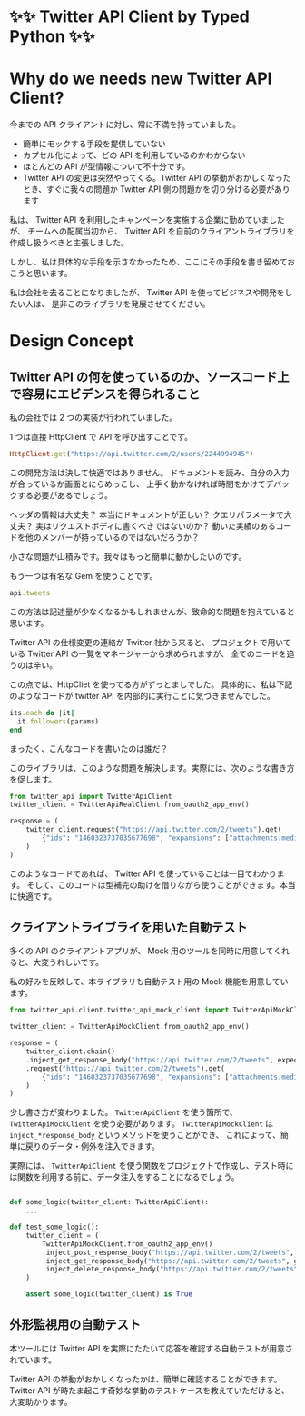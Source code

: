 # ✨✨ Twitter API Client by Typed Python ✨✨

# Why do we needs new Twitter API Client?

今までの API クライアントに対し、常に不満を持っていました。

- 簡単にモックする手段を提供していない
- カプセル化によって、どの API を利用しているのかわからない
- ほとんどの API が型情報について不十分です。
- Twitter API の変更は突然やってくる。Twitter API の挙動がおかしくなったとき、すぐに我々の問題か Twitter API 側の問題かを切り分ける必要があります

私は、 Twitter API を利用したキャンペーンを実施する企業に勤めていましたが、
チームへの配属当初から、 Twitter API を自前のクライアントライブラリを作成し扱うべきと主張しました。

しかし、私は具体的な手段を示さなかったため、ここにその手段を書き留めておこうと思います。

私は会社を去ることになりましたが、 Twitter API を使ってビジネスや開発をしたい人は、
是非このライブラリを発展させてください。


# Design Concept
## Twitter API の何を使っているのか、ソースコード上で容易にエビデンスを得られること

私の会社では 2 つの実装が行われていました。

1 つは直接 HttpClient で API を呼び出すことです。

```ruby
HttpClient.get("https://api.twitter.com/2/users/2244994945")
```

この開発方法は決して快適ではありません。
ドキュメントを読み、自分の入力が合っているか画面とにらめっこし、
上手く動かなければ時間をかけてデバックする必要があるでしょう。

ヘッダの情報は大丈夫？
本当にドキュメントが正しい？
クエリパラメータで大丈夫？ 実はリクエストボディに書くべきではないのか？
動いた実績のあるコードを他のメンバーが持っているのではないだろうか？

小さな問題が山積みです。我々はもっと簡単に動かしたいのです。

もう一つは有名な Gem を使うことです。

```ruby
api.tweets
```

この方法は記述量が少なくなるかもしれませんが、致命的な問題を抱えていると思います。

Twitter API の仕様変更の連絡が Twitter 社から来ると、
プロジェクトで用いている Twitter API の一覧をマネージャーから求められますが、
全てのコードを追うのは辛い。

この点では、HttpCliet を使ってる方がずっとましでした。
具体的に、私は下記のようなコードが twitter API を内部的に実行ことに気づきませんでした。

```ruby
its.each do |it|
  it.followers(params)
end
```

まったく、こんなコードを書いたのは誰だ？

このライブラリは、このような問題を解決します。実際には、次のような書き方を促します。

```python
from twitter_api import TwitterApiClient
twitter_client = TwitterApiRealClient.from_oauth2_app_env()

response = (
    twitter_client.request("https://api.twitter.com/2/tweets").get(
        {"ids": "1460323737035677698", "expansions": ["attachments.media_keys"]}
    )
)
```

このようなコードであれば、 Twitter API を使っていることは一目でわかります。
そして、このコードは型補完の助けを借りながら使うことができます。本当に快適です。

## クライアントライブライを用いた自動テスト

多くの API のクライアントアプリが、 Mock 用のツールを同時に用意してくれると、大変うれしいです。

私の好みを反映して、本ライブラリも自動テスト用の Mock 機能を用意しています。

```python
from twitter_api.client.twitter_api_mock_client import TwitterApiMockClient

twitter_client = TwitterApiMockClient.from_oauth2_app_env()

response = (
    twitter_client.chain()
    .inject_get_response_body("https://api.twitter.com/2/tweets", expected_response)
    .request("https://api.twitter.com/2/tweets").get(
        {"ids": "1460323737035677698", "expansions": ["attachments.media_keys"]}
    )
)
```

少し書き方が変わりました。 `TwitterApiClient` を使う箇所で、 `TwitterApiMockClient` を使う必要があります。
`TwitterApiMockClient` は `inject_*response_body` というメソッドを使うことができ、
これによって、簡単に戻りのデータ・例外を注入できます。

実際には、 `TwitterApiClient` を使う関数をプロジェクトで作成し、テスト時には関数を利用する前に、データ注入をすることになるでしょう。

```python

def some_logic(twitter_client: TwitterApiClient):
    ...

def test_some_logic():
    twitter_client = (
        TwitterApiMockClient.from_oauth2_app_env()
        .inject_post_response_body("https://api.twitter.com/2/tweets", post_response)
        .inject_get_response_body("https://api.twitter.com/2/tweets", get_response)
        .inject_delete_response_body("https://api.twitter.com/2/tweets", delete_response)
    )

    assert some_logic(twitter_client) is True
```

## 外形監視用の自動テスト

本ツールには Twitter API を実際にたたいて応答を確認する自動テストが用意されています。

Twitter API の挙動がおかしくなったかは、簡単に確認することができます。
Twitter API が時たま起こす奇妙な挙動のテストケースを教えていただけると、大変助かります。
